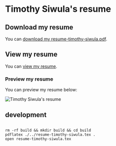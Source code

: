 # Timothy Siwula's resume

## Download my resume

You can [download my resume-timothy-siwula.pdf](tim/https://raw.githubusercontent.com/timxor/resume/master/resume-timothy-siwula.pdf).

## View my resume

You can [view my resume](tim/https://github.com/timxor/resume/blob/master/resume-timothy-siwula.pdf).


### Preview my resume

You can preview my resume below:


![Timothy Siwula's resume](tim/resume-preview.png?raw=true "Timothy Siwula's resume")



## development

```

rm -rf build && mkdir build && cd build
pdflatex ./../resume-timothy-siwula.tex .
open resume-timothy-siwula.tex




```

